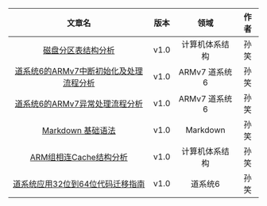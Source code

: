 |                                                  文章名                                                  | 版本 |      领域      | 作者 |
| :------------------------------------------------------------------------------------------------------: | :--: | :------------: | :--: |
|         [磁盘分区表结构分析](/公共知识/计算机体系结构/磁盘分区表结构分析/磁盘分区表结构分析.md)          | v1.0 | 计算机体系结构 | 孙笑 |
| [道系统6的ARMv7中断初始化及处理流程分析](/公共知识/道系统6/道系统6的ARMv7中断初始化及处理流程分析.md) | v1.0 | ARMv7 道系统6  | 孙笑 |
|         [道系统6的ARMv7异常处理流程分析](/公共知识/道系统6/道系统6的ARMv7异常处理流程分析.md)         | v1.0 | ARMv7 道系统6  | 孙笑 |
|                 [Markdown 基础语法](/公共知识/其他/Markdown基础语法/Markdown基础语法.md)                  | v1.0 |         Markdown         |  孙笑  |
| [ARM组相连Cache结构分析](/公共知识/计算机体系结构/ARM组相连Cache结构分析/ARM组相连Cache结构分析.md) | v1.0 | 计算机体系结构 |  孙笑 |
| [道系统应用32位到64位代码迁移指南](/公共知识/道系统6/道系统应用32位到64位代码迁移指南.md) | v1.0 | 道系统6 | 孙笑 |
